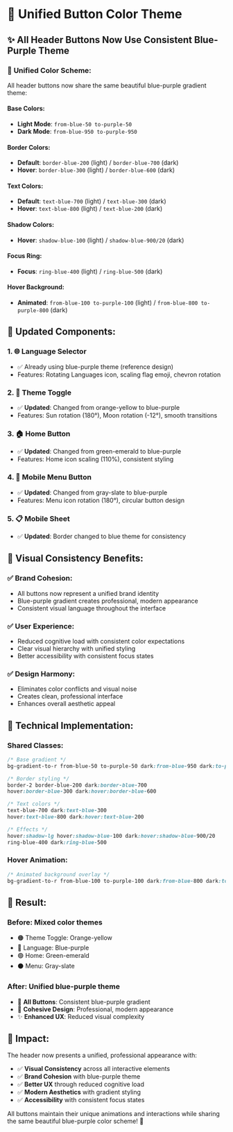 # 🎨 Unified Button Color Theme

## ✨ **All Header Buttons Now Use Consistent Blue-Purple Theme**

### 🔵 **Unified Color Scheme:**

All header buttons now share the same beautiful blue-purple gradient theme:

#### **Base Colors:**
- **Light Mode**: `from-blue-50 to-purple-50`
- **Dark Mode**: `from-blue-950 to-purple-950`

#### **Border Colors:**
- **Default**: `border-blue-200` (light) / `border-blue-700` (dark)
- **Hover**: `border-blue-300` (light) / `border-blue-600` (dark)

#### **Text Colors:**
- **Default**: `text-blue-700` (light) / `text-blue-300` (dark)
- **Hover**: `text-blue-800` (light) / `text-blue-200` (dark)

#### **Shadow Colors:**
- **Hover**: `shadow-blue-100` (light) / `shadow-blue-900/20` (dark)

#### **Focus Ring:**
- **Focus**: `ring-blue-400` (light) / `ring-blue-500` (dark)

#### **Hover Background:**
- **Animated**: `from-blue-100 to-purple-100` (light) / `from-blue-800 to-purple-800` (dark)

## 🎯 **Updated Components:**

### 1. **🌐 Language Selector**
- ✅ Already using blue-purple theme (reference design)
- Features: Rotating Languages icon, scaling flag emoji, chevron rotation

### 2. **🔄 Theme Toggle**
- ✅ **Updated**: Changed from orange-yellow to blue-purple
- Features: Sun rotation (180°), Moon rotation (-12°), smooth transitions

### 3. **🏠 Home Button**
- ✅ **Updated**: Changed from green-emerald to blue-purple
- Features: Home icon scaling (110%), consistent styling

### 4. **📱 Mobile Menu Button**
- ✅ **Updated**: Changed from gray-slate to blue-purple
- Features: Menu icon rotation (180°), circular button design

### 5. **📋 Mobile Sheet**
- ✅ **Updated**: Border changed to blue theme for consistency

## 🎨 **Visual Consistency Benefits:**

### ✅ **Brand Cohesion:**
- All buttons now represent a unified brand identity
- Blue-purple gradient creates professional, modern appearance
- Consistent visual language throughout the interface

### ✅ **User Experience:**
- Reduced cognitive load with consistent color expectations
- Clear visual hierarchy with unified styling
- Better accessibility with consistent focus states

### ✅ **Design Harmony:**
- Eliminates color conflicts and visual noise
- Creates clean, professional interface
- Enhances overall aesthetic appeal

## 🔧 **Technical Implementation:**

### **Shared Classes:**
```css
/* Base gradient */
bg-gradient-to-r from-blue-50 to-purple-50 dark:from-blue-950 dark:to-purple-950

/* Border styling */
border-2 border-blue-200 dark:border-blue-700
hover:border-blue-300 dark:hover:border-blue-600

/* Text colors */
text-blue-700 dark:text-blue-300
hover:text-blue-800 dark:hover:text-blue-200

/* Effects */
hover:shadow-lg hover:shadow-blue-100 dark:hover:shadow-blue-900/20
ring-blue-400 dark:ring-blue-500
```

### **Hover Animation:**
```css
/* Animated background overlay */
bg-gradient-to-r from-blue-100 to-purple-100 dark:from-blue-800 dark:to-purple-800
```

## 🎯 **Result:**

### **Before**: Mixed color themes
- 🟠 Theme Toggle: Orange-yellow
- 🔵 Language: Blue-purple  
- 🟢 Home: Green-emerald
- ⚫ Menu: Gray-slate

### **After**: Unified blue-purple theme
- 🔵 **All Buttons**: Consistent blue-purple gradient
- 🎨 **Cohesive Design**: Professional, modern appearance
- ✨ **Enhanced UX**: Reduced visual complexity

## 🚀 **Impact:**

The header now presents a unified, professional appearance with:
- ✅ **Visual Consistency** across all interactive elements
- ✅ **Brand Cohesion** with blue-purple theme
- ✅ **Better UX** through reduced cognitive load
- ✅ **Modern Aesthetics** with gradient styling
- ✅ **Accessibility** with consistent focus states

All buttons maintain their unique animations and interactions while sharing the same beautiful blue-purple color scheme! 🎉
